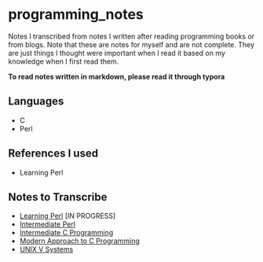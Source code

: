 # programming_notes
Notes I transcribed from notes I written after reading programming books or from blogs. Note that these are notes for myself and are not complete. They are just things I thought were important when I read it based on my knowledge when I first read them.

**To read notes written in markdown, please read it through typora**

## Languages
* C
* Perl

## References I used
* Learning Perl

## Notes to Transcribe
* [Learning Perl](https://dl.acm.org/doi/book/10.5555/1407474) [IN PROGRESS]
* [Intermediate Perl](https://dl.acm.org/doi/book/10.5555/2414216)
* [Intermediate C Programming](https://dl.acm.org/doi/book/10.5555/2804438)
* [Modern Approach to C Programming](https://dl.acm.org/doi/book/10.5555/983727)
* [UNIX V Systems](https://dl.acm.org/doi/book/10.5555/176084)
